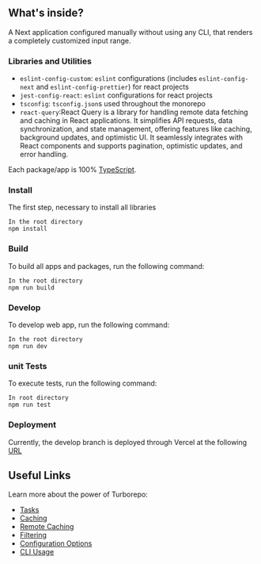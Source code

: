 ## What's inside?

A Next application configured manually without using any CLI, that renders a completely customized input range.

### Libraries and Utilities

- `eslint-config-custom`: `eslint` configurations (includes `eslint-config-next` and `eslint-config-prettier`) for react projects
- `jest-config-react`: `eslint` configurations for react projects
- `tsconfig`: `tsconfig.json`s used throughout the monorepo
- `react-query`:React Query is a library for handling remote data fetching and caching in React applications. It simplifies API requests, data synchronization, and state management, offering features like caching, background updates, and optimistic UI. It seamlessly integrates with React components and supports pagination, optimistic updates, and error handling.

Each package/app is 100% [TypeScript](https://www.typescriptlang.org/).

### Install

The first step, necessary to install all libraries

```
In the root directory
npm install
```

### Build

To build all apps and packages, run the following command:

```
In the root directory
npm run build
```

### Develop

To develop web app, run the following command:

```
In the root directory
npm run dev
```

### unit Tests

To execute tests, run the following command:

```
In root directory
npm run test
```

### Deployment

Currently, the develop branch is deployed through Vercel at the following [URL](https://react-range-component.vercel.app/)

## Useful Links

Learn more about the power of Turborepo:

- [Tasks](https://turbo.build/repo/docs/core-concepts/monorepos/running-tasks)
- [Caching](https://turbo.build/repo/docs/core-concepts/caching)
- [Remote Caching](https://turbo.build/repo/docs/core-concepts/remote-caching)
- [Filtering](https://turbo.build/repo/docs/core-concepts/monorepos/filtering)
- [Configuration Options](https://turbo.build/repo/docs/reference/configuration)
- [CLI Usage](https://turbo.build/repo/docs/reference/command-line-reference)
